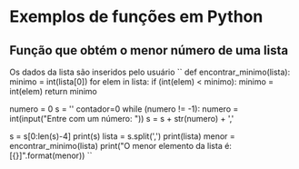 # Exemplos de funções em Python

## Função que obtém o menor número de uma lista
Os dados da lista são inseridos pelo usuário
``
def encontrar_minimo(lista):
    minimo = int(lista[0])
    for elem in lista:
        if (int(elem) < minimo):
            minimo = int(elem)
    return minimo


numero = 0
s = ''
contador=0
while (numero != -1):
      numero = int(input("Entre com um número: "))
      s = s + str(numero) + ','

s = s[0:len(s)-4]
print(s)
lista = s.split(',')
print(lista)
menor = encontrar_minimo(lista)
print("O menor elemento da lista é:[{}]".format(menor))
``
